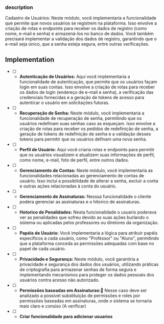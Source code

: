 ### description

Cadastro de Usuários: Neste módulo, você implementaria a funcionalidade que permite que novos usuários se registrem na plataforma. Isso envolve a criação de rotas e endpoints para receber os dados de registro (como nome, e-mail e senha) e armazená-los no banco de dados. Você também precisará implementar a validação dos dados de registro, garantindo que o e-mail seja único, que a senha esteja segura, entre outras verificações.

## Implementation

- [ ] - **Autenticação de Usuários:** Aqui você implementaria a funcionalidade de autenticação, que permite que os usuários façam login em suas contas. Isso envolve a criação de rotas para receber os dados de login (endereço de e-mail e senha), a verificação das credenciais fornecidas e a geração de tokens de acesso para autenticar o usuário em solicitações futuras.

- [ ] - **Recuperação de Senha:** Neste módulo, você implementaria a funcionalidade de recuperação de senha, permitindo que os usuários redefinam suas senhas caso as esqueçam. Isso envolve a criação de rotas para receber os pedidos de redefinição de senha, a geração de tokens de redefinição de senha e a validação desses tokens para permitir que os usuários definam uma nova senha.

- [ ] - **Perfil de Usuário:** Aqui você criaria rotas e endpoints para permitir que os usuários visualizem e atualizem suas informações de perfil, como nome, e-mail, foto de perfil, entre outros dados.

- [ ] - **Gerenciamento de Contas:** Neste módulo, você implementaria as funcionalidades relacionadas ao gerenciamento de contas de usuário. Isso inclui a possibilidade de alterar a senha, excluir a conta e outras ações relacionadas à conta do usuário.

- [ ] - **Gerenciamento de Assinaturas:** Nesssa funcionalidade o cliente podera gerenciar as assinaturas e o hitorico de assinaturas.

- [ ] - **Hotorico de Penalidades:** Nesta funcionalidade o usuario poderava ver as penalidades que sofreu devido as suas ações burlando o sistema ou aplicadas pelos professores ou diretores da organização.


- [ ] - **Papéis de Usuário:** Você implementaria a lógica para atribuir papéis específicos a cada usuário, como "Professor" ou "Aluno", permitindo que a plataforma conceda as permissões adequadas com base no papel de cada usuário.

- [ ] - **Privacidade e Segurança:** Neste módulo, você garantiria a privacidade e segurança dos dados dos usuários, utilizando práticas de criptografia para armazenar senhas de forma segura e implementando mecanismos para proteger os dados pessoais dos usuários contra acesso não autorizado.

- [ ] - **Permissões baseadas em Assinaturas:**🎈
Nesse caso deve ser analizado a possivel substituição de permissões e roles por permissões baseadas em assinaturas, onde o sistema  se tornaria mais claro e consiso (A verificar)

- [ ] - **Criar funcionalidade  para adicionar usuarios**